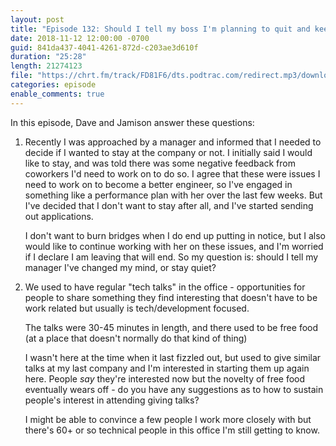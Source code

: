 ```yaml
---
layout: post
title: "Episode 132: Should I tell my boss I'm planning to quit and keeping tech talks going"
date: 2018-11-12 12:00:00 -0700
guid: 841da437-4041-4261-872d-c203ae3d610f
duration: "25:28"
length: 21274123
file: "https://chrt.fm/track/FD81F6/dts.podtrac.com/redirect.mp3/download.softskills.audio/sse-132.mp3"
categories: episode
enable_comments: true
---
```


In this episode, Dave and Jamison answer these questions:

1. Recently I was approached by a manager and informed that I needed to decide if I wanted to stay at the company or not. I initially said I would like to stay, and was told there was some negative feedback from coworkers I'd need to work on to do so. I agree that these were issues I need to work on to become a better engineer, so I've engaged in something like a performance plan with her over the last few weeks. But I've decided that I don't want to stay after all, and I've started sending out applications.
   
   I don't want to burn bridges when I do end up putting in notice, but I also would like to continue working with her on these issues, and I'm worried if I declare I am leaving that will end. So my question is: should I tell my manager I've changed my mind, or stay quiet?


2. We used to have regular "tech talks" in the office - opportunities for people to share something they find interesting that doesn't have to be work related but usually is tech/development focused.
   
   The talks were 30-45 minutes in length, and there used to be free food (at a place that doesn't normally do that kind of thing)
   
   I wasn't here at the time when it last fizzled out, but used to give similar talks at my last company and I'm interested in starting them up again here. People *say* they're interested now but the novelty of free food eventually wears off - do you have any suggestions as to how to sustain people's interest in attending giving talks?
   
   I might be able to convince a few people I work more closely with but there's 60+ or so technical people in this office I'm still getting to know.
